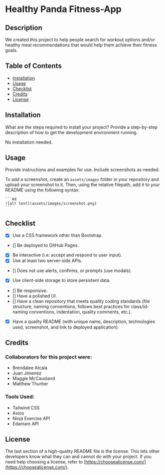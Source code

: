 # Healthy Panda Fitness-App

## Description
We created this project to help people search for workout options and/or healthy meal recommendations that would help them achieve their fitness goals.

## Table of Contents
- [Installation](#installation)
- [Usage](#usage)
- [Checklist](#checklist)
- [Credits](#credits)
- [License](#license)

## Installation
What are the steps required to install your project? Provide a step-by-step description of how to get the development environment running.

No installation needed.

## Usage
Provide instructions and examples for use. Include screenshots as needed.

To add a screenshot, create an `assets/images` folder in your repository and upload your screenshot to it. Then, using the relative filepath, add it to your README using the following syntax:

    ```md
    ![alt text](assets/images/screenshot.png)
    ```

## Checklist
- [x] Use a CSS framework other than Bootstrap.
- [] Be deployed to GitHub Pages.
- [x] Be interactive (i.e: accept and respond to user input).
- [x] Use at least two server-side APIs.
- [] Does not use alerts, confirms, or prompts (use modals).
- [x] Use client-side storage to store persistent data.
- [] Be responsive.
- [] Have a polished UI.
- [] Have a clean repository that meets quality coding standards (file structure, naming conventions, follows best practices for class/id-naming conventions, indentation, quality comments, etc.).
- [x] Have a quality README (with unique name, description, technologies used, screenshot, and link to deployed application).

## Credits

### Collaborators for this project were:
- Brendalee Alcala
- Juan Jimenez
- Maggie McCausland
- Matthew Thurber

### Tools Used:
- Tailwind CSS
- Axios
- Ninja Exercise API
- Edamam API


## License
The last section of a high-quality README file is the license. This lets other developers know what they can and cannot do with your project. If you need help choosing a license, refer to [https://choosealicense.com/](https://choosealicense.com/).
